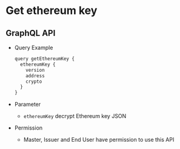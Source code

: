 
# Get ethereum key

## GraphQL API

- Query Example
  ```javascript
  query getEthereumKey {
    ethereumKey {
      version
      address
      crypto
    }
  }
  ```


- Parameter
  - `ethereumKey` decrypt Ethereum key JSON
- Permission
  - Master, Issuer and End User have permission to use this API